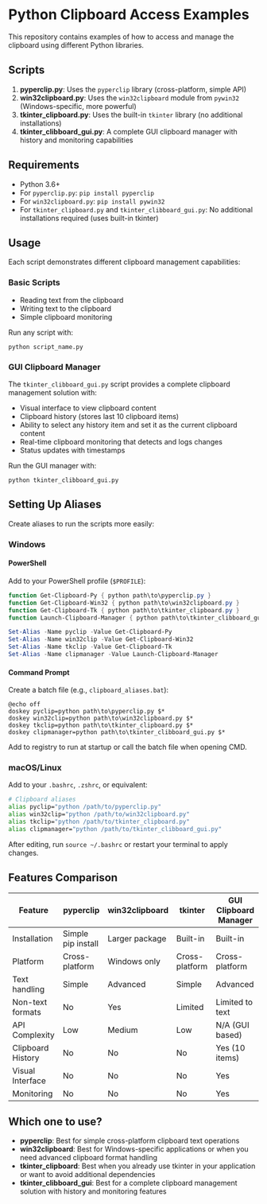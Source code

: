 # Python Clipboard Access Examples

This repository contains examples of how to access and manage the clipboard using different Python libraries.

## Scripts

1. **pyperclip.py**: Uses the `pyperclip` library (cross-platform, simple API)
2. **win32clipboard.py**: Uses the `win32clipboard` module from `pywin32` (Windows-specific, more powerful)
3. **tkinter_clipboard.py**: Uses the built-in `tkinter` library (no additional installations)
4. **tkinter_clibboard_gui.py**: A complete GUI clipboard manager with history and monitoring capabilities

## Requirements

- Python 3.6+
- For `pyperclip.py`: `pip install pyperclip`
- For `win32clipboard.py`: `pip install pywin32`
- For `tkinter_clipboard.py` and `tkinter_clibboard_gui.py`: No additional installations required (uses built-in tkinter)

## Usage

Each script demonstrates different clipboard management capabilities:

### Basic Scripts
- Reading text from the clipboard
- Writing text to the clipboard
- Simple clipboard monitoring

Run any script with:
```
python script_name.py
```

### GUI Clipboard Manager
The `tkinter_clibboard_gui.py` script provides a complete clipboard management solution with:
- Visual interface to view clipboard content
- Clipboard history (stores last 10 clipboard items)
- Ability to select any history item and set it as the current clipboard content
- Real-time clipboard monitoring that detects and logs changes
- Status updates with timestamps

Run the GUI manager with:
```
python tkinter_clibboard_gui.py
```

## Setting Up Aliases

Create aliases to run the scripts more easily:

### Windows

#### PowerShell

Add to your PowerShell profile (`$PROFILE`):

```powershell
function Get-Clipboard-Py { python path\to\pyperclip.py }
function Get-Clipboard-Win32 { python path\to\win32clipboard.py }
function Get-Clipboard-Tk { python path\to\tkinter_clipboard.py }
function Launch-Clipboard-Manager { python path\to\tkinter_clibboard_gui.py }

Set-Alias -Name pyclip -Value Get-Clipboard-Py
Set-Alias -Name win32clip -Value Get-Clipboard-Win32
Set-Alias -Name tkclip -Value Get-Clipboard-Tk
Set-Alias -Name clipmanager -Value Launch-Clipboard-Manager
```

#### Command Prompt

Create a batch file (e.g., `clipboard_aliases.bat`):

```batch
@echo off
doskey pyclip=python path\to\pyperclip.py $*
doskey win32clip=python path\to\win32clipboard.py $*
doskey tkclip=python path\to\tkinter_clipboard.py $*
doskey clipmanager=python path\to\tkinter_clibboard_gui.py $*
```

Add to registry to run at startup or call the batch file when opening CMD.

### macOS/Linux

Add to your `.bashrc`, `.zshrc`, or equivalent:

```bash
# Clipboard aliases
alias pyclip="python /path/to/pyperclip.py"
alias win32clip="python /path/to/win32clipboard.py"
alias tkclip="python /path/to/tkinter_clipboard.py"
alias clipmanager="python /path/to/tkinter_clibboard_gui.py"
```

After editing, run `source ~/.bashrc` or restart your terminal to apply changes.

## Features Comparison

| Feature | pyperclip | win32clipboard | tkinter | GUI Clipboard Manager |
|---------|-----------|---------------|---------|----------------------|
| Installation | Simple pip install | Larger package | Built-in | Built-in |
| Platform | Cross-platform | Windows only | Cross-platform | Cross-platform |
| Text handling | Simple | Advanced | Simple | Advanced |
| Non-text formats | No | Yes | Limited | Limited to text |
| API Complexity | Low | Medium | Low | N/A (GUI based) |
| Clipboard History | No | No | No | Yes (10 items) |
| Visual Interface | No | No | No | Yes |
| Monitoring | No | No | No | Yes |

## Which one to use?

- **pyperclip**: Best for simple cross-platform clipboard text operations
- **win32clipboard**: Best for Windows-specific applications or when you need advanced clipboard format handling
- **tkinter_clipboard**: Best when you already use tkinter in your application or want to avoid additional dependencies
- **tkinter_clibboard_gui**: Best for a complete clipboard management solution with history and monitoring features 